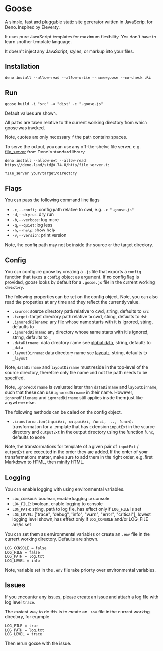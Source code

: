 # Goose

A simple, fast and pluggable static site generator written in JavaScript for Deno. Inspired by Eleventy.

It uses pure JavaScript templates for maximum flexibility. You don't have to learn another template language.

It doesn't inject any JavaScript, styles, or markup into your files.



## Installation

```console
deno install --allow-read --allow-write --name=goose --no-check URL
```



## Run

```console
goose build -i "src" -o "dist" -c ".goose.js"
```

Default values are shown.

All paths are taken relative to the current working directory from which goose was invoked.

Note, quotes are only necessary if the path contains spaces.

To serve the output, you can use any off-the-shelve file server, e.g. [file_server](https://deno.land/std/http/file_server.ts) from Deno's standard library

```console
deno install --allow-net --allow-read https://deno.land/std@0.74.0/http/file_server.ts

file_server your/target/directory
```



## Flags

You can pass the following command line flags

<!-- - `-i`, `--input`: source directory, e.g. `-i "src"`
- `-o`, `--output`: target directory, e.g. `-o "dst"` -->
- `-c`, `--config`: config path relative to cwd, e.g. `-c ".goose.js"`
- `-d`, `--dryrun`: dry run
- `-b`, `--verbose`: log more
- `-q`, `--quiet`: log less
- `-h`, `--help`: show help
- `-v`, `--version`: print version

<!-- todo: can't guarantee since config is loaded before source & target are known -->
Note, the config path may not be inside the source or the target directory.



## Config

<!-- todo: find better name for function and argument -->
You can configure goose by creating a `.js` file that exports a `config` function that takes a `config` object as argument. If no config flag is provided, goose looks by default for a `.goose.js` file in the current working directory.

The following properties can be set on the config object. Note, you can also read the properties at any time and they reflect the currently value.

- `.source`: source directory path relative to cwd, string, defaults to `src`
- `.target`: target directory path relative to cwd, string, defaults to `dst`
- `.ignoredFilename`: any file whose name starts with it is ignored, string, defaults to `_`
- `.ignoredDirname`: any directory whose name starts with it is ignored, string, defaults to `_`
- `.dataDirname`: data directory name see [global data](), string, defaults to `_data`
- `.layoutDirname`: data directory name see [layouts](), string, defaults to `_layout`

Note, `dataDirname` and `layoutDirname` must reside in the top-level of the source directory, therefore only the name and not the path needs to be specified.

Note, `ignoredDirname` is evaluated later than `dataDirname` and `layoutDirname`, such that these can use `ignoredDirname` in their name. However, `ignoredFilename` and `ignoredDirname` still applies inside them just like anywhere else.

The following methods can be called on the config object.

<!-- ToDo: How to read the values? -->

- `.transformation(inputExt, outputExt, func1, ..., funcN)`: transformation for a template that has extension `inputExt` in the source directory and `outputExt` in the output directory using the function `func`, defaults to none

<!-- todo: allow for wildcards, are executed after more specific transformations, wildcard in output is executed before wildcard in input ?? better allow to configure...
.md .html e.g. compile
.md *     e.g. 
* .html   e.g. minify
 -->

Note, the transformations for template of a given pair of `inputExt` / `outputExt` are executed in the order they are added. If the order of your transformations matter, make sure to add them in the right order, e.g. first Markdown to HTML, then minify HTML.



## Logging

You can enable logging with using environmental variables.

- `LOG_CONSOLE`: boolean, enable logging to console
- `LOG_FILE`: boolean, enable logging to console
- `LOG_PATH`: string, path to log file, has effect only if `LOG_FILE` is set
- `LOG_LEVEL`: ["trace", "debug", "info", "warn", "error", "critical"], lowest logging level shown, has effect only if `LOG_CONSOLE` and/or LOG_FILE are/is set

You can set them as environmental variables or create an `.env` file in the current working directory. Defaults are shown.

```text
LOG_CONSOLE = false
LOG_FILE = false
LOG_PATH = log.txt
LOG_LEVEL = info
```

Note, variable set in the `.env` file take priority over environmental variables.



## Issues

If you encounter any issues, please create an issue and attach a log file with log level `trace`.

The easiest way to do this is to create an `.env` file in the current working directory, for example

```text
LOG_FILE = true
LOG_PATH = log.txt
LOG_LEVEL = trace
```

Then rerun goose with the issue.